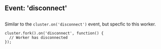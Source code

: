 ## Event: 'disconnect'

## 

Similar to the `cluster.on('disconnect')` event, but specfic to this worker.

    cluster.fork().on('disconnect', function() {
      // Worker has disconnected
    });